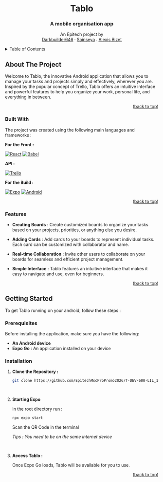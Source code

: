 <a name="readme-top"></a>

<!-- PROJECT INTRO -->
<div align="center">

  <h1 align="center">Tablo</h1>

  <p align="center">
    <h3>A mobile organisation app</h3>
    An Epitech project by
    <br />
    <a href="https://github.com/Darkbuilder646">Darkbuilder646</a>
    ·
    <a href="https://github.com/Sainseya">Sainseya</a>
    .
    <a href="https://github.com/Alexis-Bizet">Alexis Bizet</a>
  </p>
</div>

<!-- TABLE OF CONTENTS -->
<details>
  <summary>Table of Contents</summary>
  <ol>
    <li>
      <a href="#about-the-project">About The Project</a>
      <ul>
        <li><a href="#built-with">Built With</a></li>
        <li><a href="#features">Features</a></li>
      </ul>
    </li>
    <li>
      <a href="#getting-started">Getting Started</a>
      <ul>
        <li><a href="#prerequisites">Prerequisites</a></li>
        <li><a href="#installation">Installation</a></li>
      </ul>
    </li>
    <!-- <li><a href="#utilisation">Utilisation</a></li> -->
  </ol>
</details>

<!-- ABOUT THE PROJECT -->
## About The Project
Welcome to Tablo, the innovative Android application that allows you to manage your tasks and projects simply and effectively, wherever you are. Inspired by the popular concept of Trello, Tablo offers an intuitive interface and powerful features to help you organize your work, personal life, and everything in between.

<p align="right">(<a href="#readme-top">back to top</a>)</p>

### Built With

The project was created using the following main languages and frameworks :

<strong>For the Front : </strong>

[![React][React.js]][React-url]
[![Babel][Babel]][Babel-url] 

<strong>API : </strong>

[![Trello][Trello]][Trello-url]

<strong>For the Build : </strong>

[![Expo][Expo]][Expo-url]
[![Android][Android]][Android-url]


<p align="right">(<a href="#readme-top">back to top</a>)</p>

<!-- USAGE EXAMPLES -->
### Features

* <strong>Creating Boards</strong> : Create customized boards to organize your tasks based on your projects, priorities, or anything else you desire.

* <strong>Adding Cards</strong> : Add cards to your boards to represent individual tasks. Each card can be customized with collaborator and name.

* <strong>Real-time Collaboration</strong> : Invite other users to collaborate on your boards for seamless and efficient project management.

* <strong>Simple Interface</strong> : Tablo features an intuitive interface that makes it easy to navigate and use, even for beginners.


<p align="right">(<a href="#readme-top">back to top</a>)</p>

<!-- Installation -->
## Getting Started

To get Tablo running on your android, follow these steps :

### Prerequisites

Before installing the application, make sure you have the following:

* <strong>An Android device</strong>
* <strong>Expo Go</strong> : An application installed on your device

### Installation

1. <strong>Clone the Repository :</strong> 

    ```bash
    git clone https://github.com/EpitechMscProPromo2026/T-DEV-600-LIL_11.git
    ```

<br/>

2. <strong>Starting Expo</strong> 

    In the root directory run :
    ```sh
    npx expo start
    ```
    Scan the QR Code in the terminal

    <i>Tips : You need to be on the same internet device</i>

<br/>

3. <strong>Access Tablo :</strong>

    Once Expo Go loads, Tablo will be available for you to use.

<p align="right">(<a href="#readme-top">back to top</a>)</p>

<!-- ## Utilisation


<p align="right">(<a href="#readme-top">back to top</a>)</p> -->

<!-- MARKDOWN LINKS & IMAGES -->
[React.js]: https://img.shields.io/badge/React_Native-20232A?style=for-the-badge&logo=react&logoColor=61DAFB
[React-url]: https://reactnative.dev/

[Babel]: https://img.shields.io/badge/Babel-F9DC3E?style=for-the-badge&logo=babel&logoColor=white
[Babel-url]: https://babeljs.io/

[Trello]: https://img.shields.io/badge/Trello-0052CC?style=for-the-badge&logo=trello&logoColor=white
[Trello-url]: https://trello.com/fr

[Expo]: https://img.shields.io/badge/Expo-1B1F23?style=for-the-badge&logo=expo&logoColor=white
[Expo-url]: https://expo.dev/

[Android]: https://img.shields.io/badge/Android-3DDC84?style=for-the-badge&logo=android&logoColor=white
[Android-url]: https://developer.android.com/studio